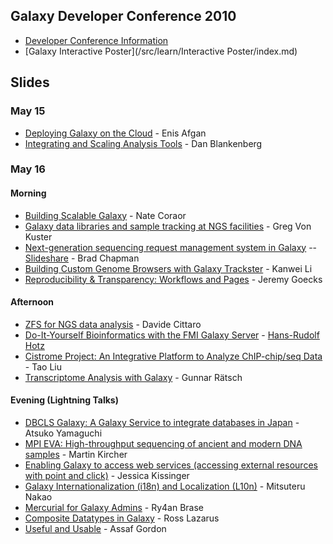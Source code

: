 ## Galaxy Developer Conference 2010

* [Developer Conference Information](http://galaxy.psu.edu/dev2010/)
* [Galaxy Interactive Poster](/src/learn/Interactive Poster/index.md)

## Slides

### May 15

* [Deploying Galaxy on the Cloud](http://bitbucket.org/galaxy/galaxy-central/wiki/DevConf2010/galaxy_devconf_2010_cloud.pdf) - Enis Afgan
* [Integrating and Scaling Analysis Tools](http://bitbucket.org/galaxy/galaxy-central/wiki/DevConf2010/galaxy_devconf_2010_integrating_scaling_tools.pdf) - Dan Blankenberg

### May 16

#### Morning

* [Building Scalable Galaxy](PLACEHOLDER_ATTACHMENT_URL/src/GDC2010_building_scalable.pdf) - Nate Coraor
* [Galaxy data libraries and sample tracking at NGS facilities](PLACEHOLDER_ATTACHMENT_URL/src/GDC2010_data_libraries_sample_tracking.pdf) - Greg Von Kuster
* [Next-generation sequencing request management system in Galaxy](PLACEHOLDER_ATTACHMENT_URL/src/GDC2010_nglims.pdf) -- [Slideshare](http://www.slideshare.net/chapmanb/nextgeneration-sequencing-request-management-system-in-galaxy) - Brad Chapman
* [Building Custom Genome Browsers with Galaxy Trackster](PLACEHOLDER_ATTACHMENT_URL/src/GDC2010_trackster.pdf) - Kanwei Li
* [Reproducibility & Transparency: Workflows and Pages](PLACEHOLDER_ATTACHMENT_URL/src/GDC2010_reproducibility_transparency.pdf) - Jeremy Goecks

#### Afternoon

* [ZFS for NGS data analysis](PLACEHOLDER_ATTACHMENT_URL/src/GDC2010_ZFS-for_NGS_Analysis.pdf) - Davide Cittaro
* [Do-It-Yourself Bioinformatics with the FMI Galaxy Server](PLACEHOLDER_ATTACHMENT_URL/src/GDC2010DIY_Bioinf_FMI.pdf) - [Hans-Rudolf Hotz](/src/people/hansrudolf-hotz/index.md)
* [Cistrome Project: An Integrative Platform to Analyze ChIP-chip/seq Data](PLACEHOLDER_ATTACHMENT_URL/src/GDC2010_Cistrome.pdf) - Tao Liu
* [Transcriptome Analysis with Galaxy](PLACEHOLDER_ATTACHMENT_URL/src/Transcriptome_Analysis_with_Galaxy.pdf) - Gunnar Rätsch

#### Evening (Lightning Talks)

* [DBCLS Galaxy: A Galaxy Service to integrate databases in Japan](PLACEHOLDER_ATTACHMENT_URL/src/GDC2010_lightning_DBCLS.pdf) - Atsuko Yamaguchi
* [MPI EVA: High-throughput sequencing of ancient and modern DNA samples](PLACEHOLDER_ATTACHMENT_URL/src/GDC2010_lightning_MPI_EVA.pdf) - Martin Kircher
* [Enabling Galaxy to access web services (accessing external resources with point and click)](PLACEHOLDER_ATTACHMENT_URL/src/GDC2010_lightning_Enabling_Galaxy_to_Access_Web_Services.pdf) - Jessica Kissinger
* [Galaxy Internationalization (i18n) and Localization (L10n)](PLACEHOLDER_ATTACHMENT_URL/src/GDC2010_lightning_Internationalization_and_Localization.pdf) - Mitsuteru Nakao
* [Mercurial for Galaxy Admins](PLACEHOLDER_ATTACHMENT_URL/src/GDC2010_lightning_Mercurial_for_Galaxy_Admins.pdf) - Ry4an Brase
* [Composite Datatypes in Galaxy](PLACEHOLDER_ATTACHMENT_URL/src/GDC2010_lightning_CompositeDatatypes.pdf) - Ross Lazarus
* [Useful and Usable](PLACEHOLDER_ATTACHMENT_URL/src/GDC2010_lightning_Useful_and_Usable.pdf) - Assaf Gordon

